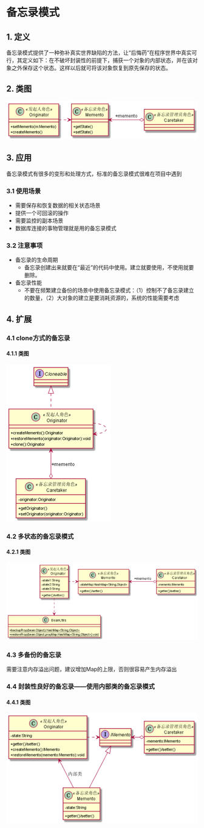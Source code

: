 # 备忘录模式
## 1. 定义
备忘录模式提供了一种弥补真实世界缺陷的方法，让“后悔药”在程序世界中真实可行，其定义如下：在不破坏封装性的前提下，捕获一个对象的内部状态，并在该对象之外保存这个状态。这样以后就可将该对象恢复到原先保存的状态。
## 2. 类图
![memento](image/memento.png)
## 3. 应用
备忘录模式有很多的变形和处理方式，标准的备忘录模式很难在项目中遇到
### 3.1 使用场景
* 需要保存和恢复数据的相关状态场景
* 提供一个可回滚的操作
* 需要监控的副本场景
* 数据库连接的事物管理就是用的备忘录模式
### 3.2 注意事项
* 备忘录的生命周期
    * 备忘录创建出来就要在“最近”的代码中使用。建立就要使用，不使用就要删除。
* 备忘录性能
    * 不要在频繁建立备份的场景中使用备忘录模式：（1）控制不了备忘录建立的数量，（2）大对象的建立是要消耗资源的，系统的性能需要考虑 
## 4. 扩展
### 4.1 clone方式的备忘录
#### 4.1.1 类图
![clonememento](image/clonememento.png)
### 4.2 多状态的备忘录模式
#### 4.2.1 类图
![multistatememento](image/multistatememento.png)
### 4.3 多备份的备忘录
需要注意内存溢出问题，建议增加Map的上限，否则很容易产生内存溢出
### 4.4 封装性良好的备忘录——使用内部类的备忘录模式
#### 4.4.1 类图
![innermemento](image/innermemento.png)

